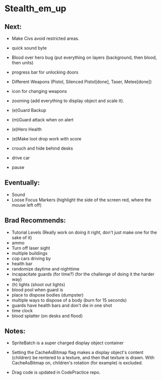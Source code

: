 Stealth_em_up
=============


## Next:
  
* Make Civs avoid restricted areas.
* quick sound byte  
* Blood over hero bug  (put everything on layers (background, then blood, then units)
* progress bar for unlocking doors
* Different Weapons (Pistol, Silenced Pistol[done], Taser, Melee[done])
* icon for changing weapons
* zooming (add everything to display object and scale it).

* (e)Guard Backup
* (m)Guard attack when on alert
* (e)Hero Health
* (e)Make loot drop work with score
* crouch and hide behind desks
* drive car
* pause


  
## Eventually:
* Sound
* Loose Focus Markers (highlight the side of the screen red, where the mouse left off)

## Brad Recommends:
* Tutorial Levels (Really work on doing it right, don't just make one for the sake of it)
* ammo
* Turn off laser sight
* multiple buildings
* cop cars driving by
* health bar
* randomize daytime and nighttime
* incapacitate guards (for time?) (for the challenge of doing it the harder way)
* (h) lights (shoot out lights)
* blood pool when guard is 
* place to dispose bodies (dumpster)
* multiple ways to dispose of a body (burn for 15 seconds)
* guards have health bars and don't die in one shot
* time clock
* blood splatter (on desks and flood)

## Notes:
* SpriteBatch is a super charged display object container
* Setting the CacheAsBitmap flag makes a display object's content (children) be rentered to a texture, and then that texture is drawn.  With CacheAsBitmap on, children's rotation (for example) is excluded.

* Drag code is updated in CodePractice repo.

